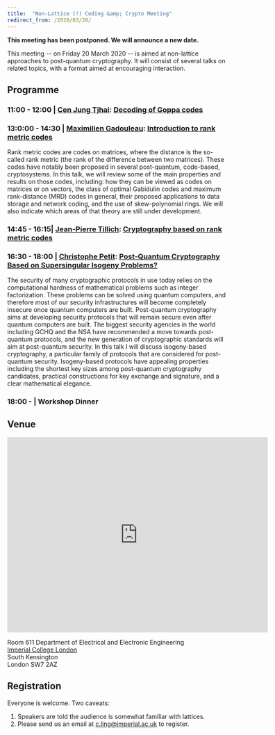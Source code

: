 ```yaml
---
title:  "Non-Lattice (!) Coding &amp; Crypto Meeting"
redirect_from: /2020/03/20/
---
```


**This meeting has been postponed. We will announce a new date.**

This meeting -- on Friday 20 March 2020 -- is aimed at non-lattice approaches to post-quantum cryptography. It will consist of several talks on related topics, with a format aimed at encouraging interaction.

## Programme ##

### <span> 11:00 - 12:00 | [Cen Jung Tjhai]()</span>: [Decoding of Goppa codes]() ###

### <span> 13:0:00 - 14:30 | [Maximilien Gadouleau]()</span>: [Introduction to rank metric codes]() ###

Rank metric codes are codes on matrices, where the distance is the so-called rank metric (the rank of the difference between two matrices). These codes  have notably been proposed in several post-quantum, code-based, cryptosystems. In this talk, we will review some of the main properties and results on those codes, including: how they can be viewed as codes on matrices or on vectors, the class of optimal Gabidulin codes and maximum rank-distance (MRD) codes in general, their proposed applications to data storage and network coding, and the use of skew-polynomial rings. We will also indicate which areas of that theory are still under development.

### <span> 14:45 - 16:15| [Jean-Pierre Tillich]()</span>: [Cryptography based on rank metric codes]() ###

### <span> 16:30 - 18:00 | [Christophe Petit]()</span>: [Post-Quantum Cryptography Based on Supersingular Isogeny Problems?]() ###

The security of many cryptographic protocols in use today relies on the computational hardness of mathematical problems such as integer factorization. These problems can be solved using quantum computers, and therefore most of our security infrastructures will become completely insecure once quantum computers are built. Post-quantum cryptography aims at developing security protocols that will remain secure even after quantum computers are built. The biggest security agencies in the world including GCHQ and the NSA have recommended a move towards post-quantum protocols, and the new generation of cryptographic standards will aim at post-quantum security. In this talk I will discuss isogeny-based cryptography, a particular family of protocols that are considered for post-quantum security. Isogeny-based protocols have appealing properties including the shortest key sizes among post-quantum cryptography candidates, practical constructions for key exchange and signature, and a clear mathematical elegance.

### <span> 18:00 - | Workshop Dinner </span> ###

## Venue ##


<iframe src="https://www.google.com/maps/embed?pb=!1m14!1m8!1m3!1d2483.7481554015103!2d-0.1774244!3d51.4994889!3m2!1i1024!2i768!4f13.1!3m3!1m2!1s0x0%3A0x31911b371c692e86!2sImperial+College!5e0!3m2!1sen!2suk!4v1457110930221" width="600" height="450" frameborder="0" style="border:0" allowfullscreen></iframe>

Room 611
Department of Electrical and Electronic Engineering  
[Imperial College London](http://www.imperial.ac.uk/visit/campuses/south-kensington/)  
South Kensington  
London SW7 2AZ  

## Registration ##

Everyone is welcome. Two caveats:

1. Speakers are told the audience is somewhat familiar with lattices.
2. Please send us an email at <c.ling@imperial.ac.uk> to register.

